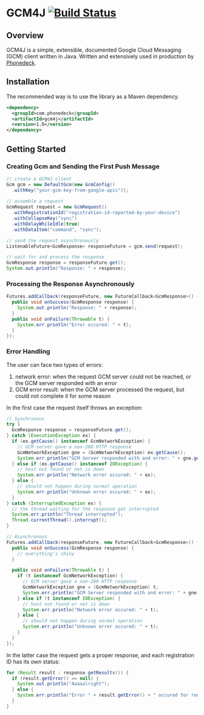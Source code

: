 # GCM4J [![Build Status](https://travis-ci.org/phonedeck/gcm4j.png?branch=master)](https://travis-ci.org/phonedeck/gcm4j)

## Overview

GCM4J is a simple, extensible, documented Google Cloud Messaging (GCM) client written in Java. Written and extensively used in production by [Phonedeck](http://phonedeck.com).

## Installation

The recommended way is to use the library as a Maven dependency.

```xml
<dependency>
  <groupId>com.phonedeck</groupId>
  <artifactId>gcm4j</artifactId>
  <version>1.0</version>
</dependency>
```


## Getting Started

### Creating Gcm and Sending the First Push Message

```java
// create a GCM4J client
Gcm gcm = new DefaultGcm(new GcmConfig()
  .withKey("your-gcm-key-from-google-apis"));
  
// assemble a request
GcmRequest request = new GcmRequest()
  .withRegistrationId("registration-id-reported-by-your-device")
  .withCollapseKey("sync")
  .withDelayWhileIdle(true)
  .withDataItem("command", "sync");

// send the request asynchronously
ListenableFuture<GcmResponse> responseFuture = gcm.send(request);

// wait for and process the response
GcmResponse response = responseFuture.get();
System.out.println("Response: " + response);
```

### Processing the Response Asynchronously

```java
Futures.addCallback(responseFuture, new FutureCallback<GcmResponse>() {  
  public void onSuccess(GcmResponse response) {
    System.out.println("Response: " + response);           
  }
  public void onFailure(Throwable t) {
    System.err.println("Error occured: " + t);
  }
});
```

### Error Handling

The user can face two types of errors:

1. network error: when the request GCM server could not be reached, or the GCM server responded with an error
2. GCM error result: when the GCM server processed the request, but could not complete it for some reason

In the first case the request itself throws an exception:

```java
// Synchronous
try {
  GcmResponse response = responseFuture.get();
} catch (ExecutionException ex) {
  if (ex.getCause() instanceof GcmNetworkException) {
    // GCM server gave a non-200 HTTP response
    GcmNetworkException gne = (GcmNetworkException) ex.getCause();
    System.err.println("GCM Server responded with and error: " + gne.getCode() + " " + gne.getResponse());
  } else if (ex.getCause() instanceof IOException) {
    // host not found or net is down
    System.err.println("Network error occured: " + ex);
  } else {
    // should not happen during normal operation
    System.err.println("Unknown error occured: " + ex);
  }  
} catch (InterruptedException ex) {
  // the thread waiting for the response got interrupted
  System.err.println("Thread interrupted");
  Thread.currentThread().interrupt();
}
```

```java
// Asynchronous
Futures.addCallback(responseFuture, new FutureCallback<GcmResponse>() {
  public void onSuccess(GcmResponse response) { 
    // everything's shiny
  }

  public void onFailure(Throwable t) {
    if (t instanceof GcmNetworkException) {
      // GCM server gave a non-200 HTTP response
      GcmNetworkException gne = (GcmNetworkException) t;
      System.err.println("GCM Server responded with and error: " + gne.getCode() + " " + gne.getResponse());
    } else if (t instanceof IOException) {
      // host not found or net is down
      System.err.println("Network error occured: " + t);
    } else {
      // should not happen during normal operation
      System.err.println("Unknown error occured: " + t);
    }  
  }
});
```

In the latter case the request gets a proper response, and each registration ID has its own status:

```java
for (Result result : response.getResults()) {
  if (result.getError() == null) {
    System.out.println("Aaaaalright");
  } else {
    System.err.println("Error " + result.getError() + " occured for registration id " + result.getRequestedRegistrationId());
  }
}
```

